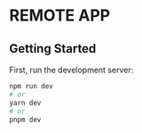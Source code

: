# REMOTE APP
## Getting Started

First, run the development server:

```bash
npm run dev
# or
yarn dev
# or
pnpm dev
```
